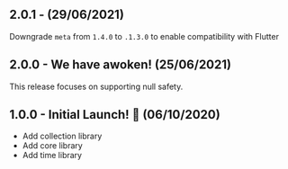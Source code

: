 ## 2.0.1 - (29/06/2021)

Downgrade `meta` from `1.4.0` to `.1.3.0` to enable compatibility with Flutter

## 2.0.0 - We have awoken! (25/06/2021)

This release focuses on supporting null safety.

## 1.0.0 - Initial Launch! 🚀 (06/10/2020)

- Add collection library
- Add core library
- Add time library